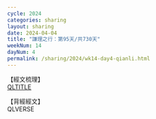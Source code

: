 ```yaml
---
cycle: 2024
categories: sharing
layout: sharing
date: 2024-04-04
title: "謙理之行：第95天/共730天"
weekNum: 14
dayNum: 4
permalink: /sharing/2024/wk14-day4-qianli.html
---
```

【經文梳理】  
[QLTITLE](QLLINK)

【背經經文】  
QLVERSE
